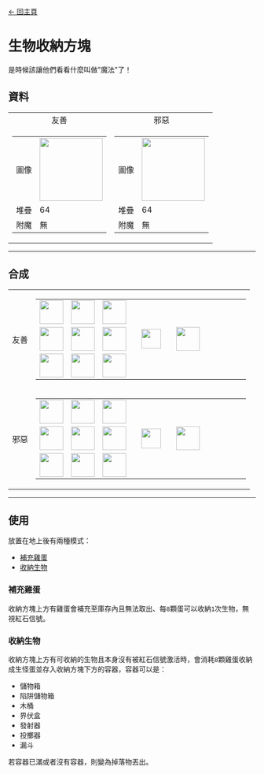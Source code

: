 [← 回主頁](../)
# 生物收納方塊
是時候該讓他們看看什麼叫做"魔法"了！

## 資料
<table>
    <tr>
        <td align="center">友善</td>
        <td align="center">邪惡</td>
    </tr>
    <tr>
        <td>
            <table>
                <tr><td align="end">圖像</td><td><img src="https://i.imgur.com/t5hSkSU.png" width="128"/></td></tr>
                <tr><td align="end">堆疊</td><td>64</td></tr>
                <tr><td align="end">附魔</td><td>無</td></tr>
            </table>
        </td>
        <td>
            <table>
                <tr><td align="end">圖像</td><td><img src="https://i.imgur.com/hyk6PYU.png" width="128"/></td></tr>
                <tr><td align="end">堆疊</td><td>64</td></tr>
                <tr><td align="end">附魔</td><td>無</td></tr>
            </table>
        </td>
    </tr>
</table>

---

## 合成
<table>
    <tr>
        <td align="center">友善</td>
        <td>
            <table>
                <tr><td><img src="https://i.imgur.com/ZvzYK32.png" width="48"/></td><td><img src="https://i.imgur.com/ZvzYK32.png" width="48"/></td><td><img src="https://i.imgur.com/ZvzYK32.png" width="48"/></td><td colspan="3"></td></tr>
                <tr><td><img src="https://i.imgur.com/ZvzYK32.png" width="48"/></td><td><img src="https://i.imgur.com/IWZz8YM.png" width="48"/></td><td><img src="https://i.imgur.com/ZvzYK32.png" width="48"/></td><td width="70" align="center"><img src="https://i.imgur.com/VE0KqIE.png" width="40"/></td><td><img src="https://i.imgur.com/t5hSkSU.png" width="48"/></td><td width="70"></td></tr>
                <tr><td><img src="https://i.imgur.com/ZvzYK32.png" width="48"/></td><td><img src="https://i.imgur.com/ZvzYK32.png" width="48"/></td><td><img src="https://i.imgur.com/ZvzYK32.png" width="48"/></td><td colspan="3"></td></tr>
            </table>
        </td>
    </tr>
    <tr>
        <td align="center">邪惡</td>
        <td>
            <table>
                <tr><td><img src="https://i.imgur.com/bLvlyCD.png" width="48"/></td><td><img src="https://i.imgur.com/bLvlyCD.png" width="48"/></td><td><img src="https://i.imgur.com/bLvlyCD.png" width="48"/></td><td colspan="3"></td></tr>
                <tr><td><img src="https://i.imgur.com/bLvlyCD.png" width="48"/></td><td><img src="https://i.imgur.com/IWZz8YM.png" width="48"/></td><td><img src="https://i.imgur.com/bLvlyCD.png" width="48"/></td><td width="70" align="center"><img src="https://i.imgur.com/VE0KqIE.png" width="40"/></td><td><img src="https://i.imgur.com/hyk6PYU.png" width="48"/></td><td width="70"></td></tr>
                <tr><td><img src="https://i.imgur.com/bLvlyCD.png" width="48"/></td><td><img src="https://i.imgur.com/bLvlyCD.png" width="48"/></td><td><img src="https://i.imgur.com/bLvlyCD.png" width="48"/></td><td colspan="3"></td></tr>
            </table>
        </td>
    </tr>
</table>

---

## 使用
放置在地上後有兩種模式：  
- [補充雞蛋](#補充雞蛋)
- [收納生物](#收納生物)

### 補充雞蛋
收納方塊上方有雞蛋會補充至庫存內且無法取出、每`8`顆蛋可以收納`1`次生物，無視紅石信號。

### 收納生物
收納方塊上方有可收納的生物且本身沒有被紅石信號激活時，會消耗`8`顆雞蛋收納成生怪蛋並存入收納方塊下方的容器，容器可以是：
- 儲物箱
- 陷阱儲物箱
- 木桶
- 界伏盒
- 發射器
- 投擲器
- 漏斗

若容器已滿或者沒有容器，則變為掉落物丟出。